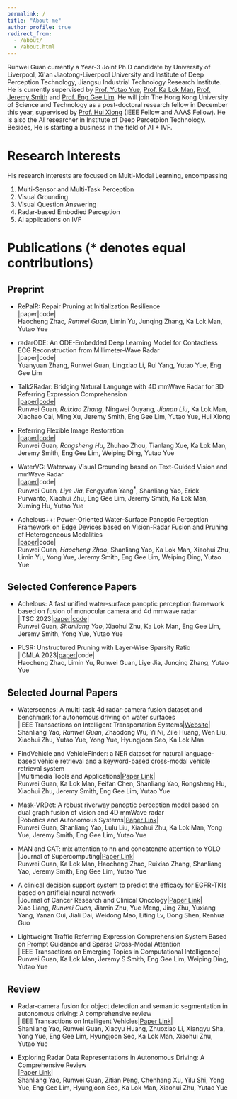 ```yaml
---
permalink: /
title: "About me"
author_profile: true
redirect_from: 
  - /about/
  - /about.html
---
```


Runwei Guan currently a Year-3 Joint Ph.D candidate by University of Liverpool, Xi'an Jiaotong-Liverpool University and Institute of Deep Perception Technology, Jiangsu Industrial Technology Research Institute. He is currently supervised by [Prof. Yutao Yue](https://www.researchgate.net/profile/Yutao-Yue), [Prof. Ka Lok Man](https://scholar.google.com/citations?user=Pa_xqn8AAAAJ&hl=zh-CN&oi=ao), [Prof. Jeremy Smith](https://scholar.google.com/citations?user=EKgDisMAAAAJ&hl=zh-CN) and [Prof. Eng Gee Lim](https://scholar.google.com/citations?user=zHw8eegAAAAJ&hl=zh-CN). He will join The Hong Kong University of Science and Technology as a post-doctoral research fellow in December this year, supervised by [Prof. Hui Xiong](https://scholar.google.com/citations?user=cVDF1tkAAAAJ&hl=zh-CN&oi=ao) (IEEE Fellow and AAAS Fellow). He is also the AI researcher in Institute of Deep Percetpion Technology. Besides, He is starting a business in the field of AI + IVF.

Research Interests
======
His research interests are focused on Multi-Modal Learning, encompassing 
1. Multi-Sensor and Multi-Task Perception
2. Visual Grounding
3. Visual Question Answering
4. Radar-based Embodied Perception
5. AI applications on IVF

Publications (* denotes equal contributions)
======

## Preprint
+ RePaIR: Repair Pruning at Initialization Resilience <br>
  |paper|code|  <br>
  Haocheng Zhao<sup>*</sup>, Runwei Guan<sup>*</sup>, Limin Yu, Junqing Zhang, Ka Lok Man, Yutao Yue

+ radarODE: An ODE-Embedded Deep Learning Model for Contactless ECG Reconstruction from Millimeter-Wave Radar  <br>
  |paper|code|  <br>
  Yuanyuan Zhang, Runwei Guan, Lingxiao Li, Rui Yang, Yutao Yue, Eng Gee Lim
  
+ Talk2Radar: Bridging Natural Language with 4D mmWave Radar for 3D Referring Expression Comprehension <br>
  |[paper](https://arxiv.org/abs/2405.12821)|[code](https://github.com/GuanRunwei/Talk2Radar)| <br>
   Runwei Guan<sup>*</sup>, Ruixiao Zhang<sup>*</sup>, Ningwei Ouyang<sup>*</sup>, Jianan Liu<sup>*</sup>, Ka Lok Man, Xiaohao Cai, Ming Xu, Jeremy Smith, Eng Gee Lim, Yutao Yue, Hui Xiong

+ Referring Flexible Image Restoration  <br>
  |[paper](https://arxiv.org/abs/2404.10342)|[code](https://github.com/GuanRunwei/FIR-CP)|  <br>
  Runwei Guan<sup>*</sup>, Rongsheng Hu<sup>*</sup>, Zhuhao Zhou, Tianlang Xue, Ka Lok Man, Jeremy Smith, Eng Gee Lim, Weiping Ding, Yutao Yue

+ WaterVG: Waterway Visual Grounding based on Text-Guided Vision and mmWave Radar  <br>
  |[paper](https://arxiv.org/abs/2403.12686)|code|  <br>
  Runwei Guan<sup>*</sup>, Liye Jia<sup>*</sup>, Fengyufan Yang<sup>*</sup>, Shanliang Yao, Erick Purwanto, Xiaohui Zhu, Eng Gee Lim, Jeremy Smith, Ka Lok Man, Xuming Hu, Yutao Yue

+ Achelous++: Power-Oriented Water-Surface Panoptic Perception Framework on Edge Devices based on Vision-Radar Fusion and Pruning of Heterogeneous Modalities <br>
  |[paper](https://arxiv.org/abs/2312.08851)|code|  <br>
  Runwei Guan<sup>*</sup>, Haocheng Zhao<sup>*</sup>, Shanliang Yao, Ka Lok Man, Xiaohui Zhu, Limin Yu, Yong Yue, Jeremy Smith, Eng Gee Lim, Weiping Ding, Yutao Yue

## Selected Conference Papers
+ Achelous: A fast unified water-surface panoptic perception framework based on fusion of monocular camera and 4d mmwave radar  <br>
  |ITSC 2023|[paper](https://ieeexplore.ieee.org/document/10422325)|[code](https://github.com/GuanRunwei/Achelous)|  <br>
  Runwei Guan<sup>*</sup>, Shanliang Yao<sup>*</sup>, Xiaohui Zhu, Ka Lok Man, Eng Gee Lim, Jeremy Smith, Yong Yue, Yutao Yue
  

+ PLSR: Unstructured Pruning with Layer-Wise Sparsity Ratio  <br>
  |ICMLA 2023|[paper](https://ieeexplore.ieee.org/abstract/document/10459856)|code|  <br>
  Haocheng Zhao, Limin Yu, Runwei Guan, Liye Jia, Junqing Zhang, Yutao Yue

## Selected Journal Papers
+ Waterscenes: A multi-task 4d radar-camera fusion dataset and benchmark for autonomous driving on water surfaces  <br>
  |IEEE Transactions on Intelligent Transportation Systems|[Website](https://waterscenes.github.io/)|   <br>
  Shanliang Yao<sup>*</sup>, Runwei Guan<sup>*</sup>, Zhaodong Wu, Yi Ni, Zile Huang, Wen Liu, Xiaohui Zhu, Yutao Yue, Yong Yue, Hyungjoon Seo, Ka Lok Man

+ FindVehicle and VehicleFinder: a NER dataset for natural language-based vehicle retrieval and a keyword-based cross-modal vehicle retrieval system  <br>
  |Multimedia Tools and Applications|[Paper Link](https://link.springer.com/article/10.1007/s11042-023-16373-y)|   <br>
  Runwei Guan, Ka Lok Man, Feifan Chen, Shanliang Yao, Rongsheng Hu, Xiaohui Zhu, Jeremy Smith, Eng Gee Lim, Yutao Yue

+ Mask-VRDet: A robust riverway panoptic perception model based on dual graph fusion of vision and 4D mmWave radar  <br>
  |Robotics and Autonomous Systems|[Paper Link](https://www.sciencedirect.com/science/article/pii/S0921889023002117)|   <br>
  Runwei Guan, Shanliang Yao, Lulu Liu, Xiaohui Zhu, Ka Lok Man, Yong Yue, Jeremy Smith, Eng Gee Lim, Yutao Yue

+ MAN and CAT: mix attention to nn and concatenate attention to YOLO  <br>
  |Journal of Supercomputing|[Paper Link](https://link.springer.com/article/10.1007/s11227-022-04726-7)|  <br>
  Runwei Guan, Ka Lok Man, Haocheng Zhao, Ruixiao Zhang, Shanliang Yao, Jeremy Smith, Eng Gee Lim, Yutao Yue

+ A clinical decision support system to predict the efficacy for EGFR-TKIs based on artificial neural network  <br>
  |Journal of Cancer Research and Clinical Oncology|[Paper Link](https://link.springer.com/article/10.1007/s00432-023-05104-3)|   <br>
  Xiao Liang<sup>*</sup>, Runwei Guan<sup>*</sup>, Jiamin Zhu, Yue Meng, Jing Zhu, Yuxiang Yang, Yanan Cui, Jiali Dai, Weidong Mao, Liting Lv, Dong Shen, Renhua Guo

+ Lightweight Traffic Referring Expression Comprehension System Based on Prompt Guidance and Sparse Cross-Modal Attention  <br>
  |IEEE Transactions on Emerging Topics in Computational Intelligence|   <br>
  Runwei Guan, Ka Lok Man, Jeremy S Smith, Eng Gee Lim, Weiping Ding, Yutao Yue
  

## Review
+ Radar-camera fusion for object detection and semantic segmentation in autonomous driving: A comprehensive review  <br>
  |IEEE Transactions on Intelligent Vehicles|[Paper Link](https://ieeexplore.ieee.org/abstract/document/10225711/)|  <br>
  Shanliang Yao, Runwei Guan, Xiaoyu Huang, Zhuoxiao Li, Xiangyu Sha, Yong Yue, Eng Gee Lim, Hyungjoon Seo, Ka Lok Man, Xiaohui Zhu, Yutao Yue

+ Exploring Radar Data Representations in Autonomous Driving: A Comprehensive Review  <br>
  |[Paper Link](https://arxiv.org/abs/2312.04861)|  <br>
  Shanliang Yao, Runwei Guan, Zitian Peng, Chenhang Xu, Yilu Shi, Yong Yue, Eng Gee Lim, Hyungjoon Seo, Ka Lok Man, Xiaohui Zhu, Yutao Yue
